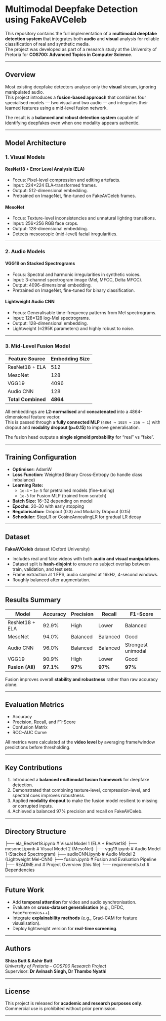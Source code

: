 #  Multimodal Deepfake Detection using FakeAVCeleb

This repository contains the full implementation of a **multimodal deepfake detection system** that integrates both **audio** and **visual** analysis for reliable classification of real and synthetic media.  
The project was developed as part of a research study at the University of Pretoria for **COS700: Advanced Topics in Computer Science**.

---

##  Overview

Most existing deepfake detectors analyse only the **visual** stream, ignoring manipulated audio.  
This project introduces a **fusion-based approach** that combines four specialised models — two visual and two audio — and integrates their learned features using a mid-level fusion network.

The result is a **balanced and robust detection system** capable of identifying deepfakes even when one modality appears authentic.

---

##  Model Architecture

### 1. **Visual Models**

####  ResNet18 + Error Level Analysis (ELA)
- Focus: Pixel-level compression and editing artefacts.  
- Input: 224×224 ELA-transformed frames.  
- Output: 512-dimensional embedding.  
- Pretrained on ImageNet, fine-tuned on FakeAVCeleb frames.  

####  MesoNet
- Focus: Texture-level inconsistencies and unnatural lighting transitions.  
- Input: 256×256 RGB face crops.  
- Output: 128-dimensional embedding.  
- Detects mesoscopic (mid-level) facial irregularities.

---

### 2. **Audio Models**

####  VGG19 on Stacked Spectrograms
- Focus: Spectral and harmonic irregularities in synthetic voices.  
- Input: 3-channel spectrogram image (Mel, MFCC, Delta MFCC).  
- Output: 4096-dimensional embedding.  
- Pretrained on ImageNet, fine-tuned for binary classification.

####  Lightweight Audio CNN
- Focus: Generalisable time–frequency patterns from Mel spectrograms.  
- Input: 128×128 log-Mel spectrograms.  
- Output: 128-dimensional embedding.  
- Lightweight (≈295K parameters) and highly robust to noise.

---

### 3. **Mid-Level Fusion Model**

| Feature Source | Embedding Size |
|-----------------|----------------|
| ResNet18 + ELA | 512 |
| MesoNet | 128 |
| VGG19 | 4096 |
| Audio CNN | 128 |
| **Total Combined** | **4864** |

All embeddings are **L2-normalised** and **concatenated** into a 4864-dimensional feature vector.  
This is passed through a **fully connected MLP** (`4864 → 1024 → 256 → 1`) with dropout and **modality dropout (p=0.15)** to improve generalisation.

The fusion head outputs a **single sigmoid probability** for “real” vs “fake”.

---

##  Training Configuration

- **Optimiser:** AdamW  
- **Loss Function:** Weighted Binary Cross-Entropy (to handle class imbalance)  
- **Learning Rate:**  
  - `1e-4` – `1e-5` for pretrained models (fine-tuning)  
  - `1e-3` for Fusion MLP (trained from scratch)  
- **Batch Size:** 16–32 depending on model  
- **Epochs:** 20–30 with early stopping  
- **Regularisation:** Dropout (0.3) and Modality Dropout (0.15)  
- **Scheduler:** StepLR or CosineAnnealingLR for gradual LR decay  

---

##  Dataset

**FakeAVCeleb** dataset (Oxford University)  
- Includes real and fake videos with both **audio and visual manipulations**.  
- Dataset split is **hash-disjoint** to ensure no subject overlap between train, validation, and test sets.  
- Frame extraction at 1 FPS, audio sampled at 16kHz, 4-second windows.  
- Roughly balanced after augmentation.

---

##  Results Summary

| Model | Accuracy | Precision | Recall | F1-Score |
|--------|-----------|------------|---------|-----------|
| ResNet18 + ELA | 92.9% | High | Lower | Balanced |
| MesoNet | 94.0% | Balanced | Balanced | Good |
| Audio CNN | 96.0% | Balanced | Balanced | Strongest unimodal |
| VGG19 | 90.9% | High | Lower | Good |
| **Fusion (All)** | **97.1%** | **97%** | **97%** | **97%** |

 Fusion improves overall **stability and robustness** rather than raw accuracy alone.

---

##  Evaluation Metrics
- Accuracy  
- Precision, Recall, and F1-Score  
- Confusion Matrix  
- ROC–AUC Curve  

All metrics were calculated at the **video level** by averaging frame/window predictions before thresholding.

---

##  Key Contributions

1. Introduced a **balanced multimodal fusion framework** for deepfake detection.  
2. Demonstrated that combining texture-level, compression-level, and spectral cues improves robustness.  
3. Applied **modality dropout** to make the fusion model resilient to missing or corrupted inputs.  
4. Achieved a balanced 97% precision and recall on FakeAVCeleb.

---

##  Directory Structure
├── ela_ResNet18.ipynb # Visual Model 1 (ELA + ResNet18)
├── mesonet.ipynb # Visual Model 2 (MesoNet)
├── vgg19.ipynb # Audio Model 1 (Stacked Spectrogram)
├── audioCNN.ipynb # Audio Model 2 (Lightweight Mel-CNN)
├── fusion.ipynb # Fusion and Evaluation Pipeline
├── README.md # Project Overview (this file)
└── requirements.txt # Dependencies


---

## Future Work
- Add **temporal attention** for video and audio synchronisation.  
- Evaluate on **cross-dataset generalisation** (e.g., DFDC, FaceForensics++).  
- Integrate **explainability methods** (e.g., Grad-CAM for feature visualisation).  
- Deploy lightweight version for **real-time screening**.

---

## Authors
**Shiza Butt & Ashir Butt**  
*University of Pretoria – COS700 Research Project*  
Supervisor: **Dr Avinash Singh, Dr Thambo Nyathi**

---

## License
This project is released for **academic and research purposes only**.  
Commercial use is prohibited without prior permission.

---


